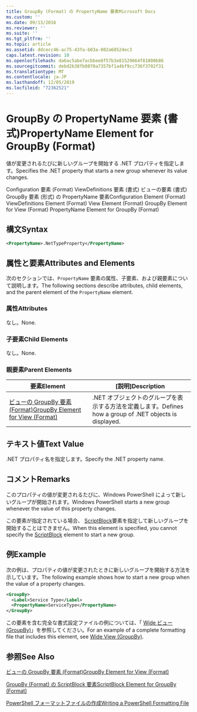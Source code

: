 ```yaml
---
title: GroupBy (Format) の PropertyName 要素Microsoft Docs
ms.custom: ''
ms.date: 09/13/2016
ms.reviewer: ''
ms.suite: ''
ms.tgt_pltfrm: ''
ms.topic: article
ms.assetid: ddcecc46-ac75-43fa-b03a-802a68524ec3
caps.latest.revision: 10
ms.openlocfilehash: da6ac5abe7acbbee8f57b3e81529664f81800b86
ms.sourcegitcommit: debd2b38fb8070a7357bf1a4bf9cc736f3702f31
ms.translationtype: MT
ms.contentlocale: ja-JP
ms.lasthandoff: 12/05/2019
ms.locfileid: "72362521"
---
```

# <a name="propertyname-element-for-groupby-format"></a><span data-ttu-id="6f416-102">GroupBy の PropertyName 要素 (書式)</span><span class="sxs-lookup"><span data-stu-id="6f416-102">PropertyName Element for GroupBy (Format)</span></span>

<span data-ttu-id="6f416-103">値が変更されるたびに新しいグループを開始する .NET プロパティを指定します。</span><span class="sxs-lookup"><span data-stu-id="6f416-103">Specifies the .NET property that starts a new group whenever its value changes.</span></span>

<span data-ttu-id="6f416-104">Configuration 要素 (Format) ViewDefinitions 要素 (書式) ビューの要素 (書式) GroupBy 要素 (形式) の PropertyName 要素</span><span class="sxs-lookup"><span data-stu-id="6f416-104">Configuration Element (Format) ViewDefinitions Element (Format) View Element (Format) GroupBy Element for View (Format) PropertyName Element for GroupBy (Format)</span></span>

## <a name="syntax"></a><span data-ttu-id="6f416-105">構文</span><span class="sxs-lookup"><span data-stu-id="6f416-105">Syntax</span></span>

```xml
<PropertyName>.NetTypeProperty</PropertyName>
```

## <a name="attributes-and-elements"></a><span data-ttu-id="6f416-106">属性と要素</span><span class="sxs-lookup"><span data-stu-id="6f416-106">Attributes and Elements</span></span>

<span data-ttu-id="6f416-107">次のセクションでは、`PropertyName` 要素の属性、子要素、および親要素について説明します。</span><span class="sxs-lookup"><span data-stu-id="6f416-107">The following sections describe attributes, child elements, and the parent element of the `PropertyName` element.</span></span>

### <a name="attributes"></a><span data-ttu-id="6f416-108">属性</span><span class="sxs-lookup"><span data-stu-id="6f416-108">Attributes</span></span>

<span data-ttu-id="6f416-109">なし。</span><span class="sxs-lookup"><span data-stu-id="6f416-109">None.</span></span>

### <a name="child-elements"></a><span data-ttu-id="6f416-110">子要素</span><span class="sxs-lookup"><span data-stu-id="6f416-110">Child Elements</span></span>

<span data-ttu-id="6f416-111">なし。</span><span class="sxs-lookup"><span data-stu-id="6f416-111">None.</span></span>

### <a name="parent-elements"></a><span data-ttu-id="6f416-112">親要素</span><span class="sxs-lookup"><span data-stu-id="6f416-112">Parent Elements</span></span>

|<span data-ttu-id="6f416-113">要素</span><span class="sxs-lookup"><span data-stu-id="6f416-113">Element</span></span>|<span data-ttu-id="6f416-114">[説明]</span><span class="sxs-lookup"><span data-stu-id="6f416-114">Description</span></span>|
|-------------|-----------------|
|[<span data-ttu-id="6f416-115">ビューの GroupBy 要素 (Format)</span><span class="sxs-lookup"><span data-stu-id="6f416-115">GroupBy Element for View (Format)</span></span>](./groupby-element-for-view-format.md)|<span data-ttu-id="6f416-116">.NET オブジェクトのグループを表示する方法を定義します。</span><span class="sxs-lookup"><span data-stu-id="6f416-116">Defines how a group of .NET objects is displayed.</span></span>|

## <a name="text-value"></a><span data-ttu-id="6f416-117">テキスト値</span><span class="sxs-lookup"><span data-stu-id="6f416-117">Text Value</span></span>

<span data-ttu-id="6f416-118">.NET プロパティ名を指定します。</span><span class="sxs-lookup"><span data-stu-id="6f416-118">Specify the .NET property name.</span></span>

## <a name="remarks"></a><span data-ttu-id="6f416-119">コメント</span><span class="sxs-lookup"><span data-stu-id="6f416-119">Remarks</span></span>

<span data-ttu-id="6f416-120">このプロパティの値が変更されるたびに、Windows PowerShell によって新しいグループが開始されます。</span><span class="sxs-lookup"><span data-stu-id="6f416-120">Windows PowerShell starts a new group whenever the value of this property changes.</span></span>

<span data-ttu-id="6f416-121">この要素が指定されている場合、 [ScriptBlock](./scriptblock-element-for-groupby-format.md)要素を指定して新しいグループを開始することはできません。</span><span class="sxs-lookup"><span data-stu-id="6f416-121">When this element is specified, you cannot specify the [ScriptBlock](./scriptblock-element-for-groupby-format.md) element to start a new group.</span></span>

## <a name="example"></a><span data-ttu-id="6f416-122">例</span><span class="sxs-lookup"><span data-stu-id="6f416-122">Example</span></span>

<span data-ttu-id="6f416-123">次の例は、プロパティの値が変更されたときに新しいグループを開始する方法を示しています。</span><span class="sxs-lookup"><span data-stu-id="6f416-123">The following example shows how to start a new group when the value of a property changes.</span></span>

```xml
<GroupBy>
  <Label>Service Type</Label>
  <PropertyName>ServiceType</PropertyName>
</GroupBy>

```

<span data-ttu-id="6f416-124">この要素を含む完全な書式設定ファイルの例については、「 [Wide ビュー (GroupBy)](./wide-view-groupby.md)」を参照してください。</span><span class="sxs-lookup"><span data-stu-id="6f416-124">For an example of a complete formatting file that includes this element, see [Wide View (GroupBy)](./wide-view-groupby.md).</span></span>

## <a name="see-also"></a><span data-ttu-id="6f416-125">参照</span><span class="sxs-lookup"><span data-stu-id="6f416-125">See Also</span></span>

[<span data-ttu-id="6f416-126">ビューの GroupBy 要素 (Format)</span><span class="sxs-lookup"><span data-stu-id="6f416-126">GroupBy Element for View (Format)</span></span>](./groupby-element-for-view-format.md)

[<span data-ttu-id="6f416-127">GroupBy (Format) の ScriptBlock 要素</span><span class="sxs-lookup"><span data-stu-id="6f416-127">ScriptBlock Element for GroupBy (Format)</span></span>](./scriptblock-element-for-groupby-format.md)

[<span data-ttu-id="6f416-128">PowerShell フォーマットファイルの作成</span><span class="sxs-lookup"><span data-stu-id="6f416-128">Writing a PowerShell Formatting File</span></span>](./writing-a-powershell-formatting-file.md)
